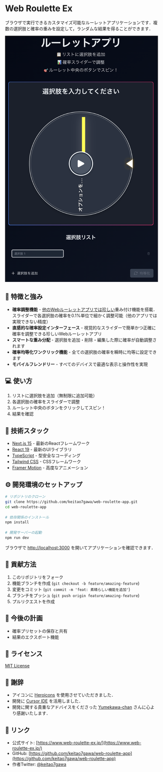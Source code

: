 # Web Roulette Ex

ブラウザで実行できるカスタマイズ可能なルーレットアプリケーションです．複数の選択肢と確率の重みを設定して，ランダムな結果を得ることができます．

![Web Roulette App](public/screenshot.png)

## 🌟 特徴と強み

- **確率調整機能** - <u>他のWebルーレットアプリでは珍しい</u>重み付け機能を搭載．スライダーで各選択肢の確率を0.1%単位で細かく調整可能（他のアプリでは実現できない精度）
- **直感的な確率設定インターフェース** - 視覚的なスライダーで簡単かつ正確に確率を調整できる珍しいWebルーレットアプリ
- **スマートな重み分配** - 選択肢を追加・削除・編集した際に確率が自動調整されます
- **確率均等化ワンクリック機能** - 全ての選択肢の確率を瞬時に均等に設定できます
- **モバイルフレンドリー** - すべてのデバイスで最適な表示と操作性を実現

## 💻 使い方

1. リストに選択肢を追加（無制限に追加可能）
2. 各選択肢の確率をスライダーで調整
3. ルーレット中央のボタンをクリックしてスピン！
4. 結果を確認

## 🔧 技術スタック

- [Next.js 15](https://nextjs.org/) - 最新のReactフレームワーク
- [React 19](https://reactjs.org/) - 最新のUIライブラリ
- [TypeScript](https://www.typescriptlang.org/) - 型安全なコーディング
- [Tailwind CSS](https://tailwindcss.com/) - CSSフレームワーク
- [Framer Motion](https://www.framer.com/motion/) - 高度なアニメーション

## ⚙️ 開発環境のセットアップ

```bash
# リポジトリのクローン
git clone https://github.com/keitao7gawa/web-roulette-app.git
cd web-roulette-app

# 依存関係のインストール
npm install

# 開発サーバーの起動
npm run dev
```

ブラウザで [http://localhost:3000](http://localhost:3000) を開いてアプリケーションを確認できます．

## 🤝 貢献方法

1. このリポジトリをフォーク
2. 機能ブランチを作成 (`git checkout -b feature/amazing-feature`)
3. 変更をコミット (`git commit -m 'feat: 素晴らしい機能を追加'`)
4. ブランチをプッシュ (`git push origin feature/amazing-feature`)
5. プルリクエストを作成

## 📝 今後の計画

- 確率プリセットの保存と共有
- 結果のエクスポート機能


## 📜 ライセンス

[MIT License](LICENSE)

## 👏 謝辞

- アイコンに [Heroicons](https://heroicons.com/) を使用させていただきました．  
- 開発に [Cursor IDE](https://cursor.sh/) を活用しました．
- 開発に関する貴重なアドバイスをくださった [Yumekawa-chan](https://github.com/Yumekawa-chan) さんに心より感謝いたします．

## 🔗 リンク

- 公式サイト: [https://www.web-roulette-ex.jp/](https://www.web-roulette-ex.jp/)
- GitHub: [https://github.com/keitao7gawa/web-roulette-app](https://github.com/keitao7gawa/web-roulette-app)
- 作者Twitter: [@keitao7gawa](https://twitter.com/keitao7gawa)
